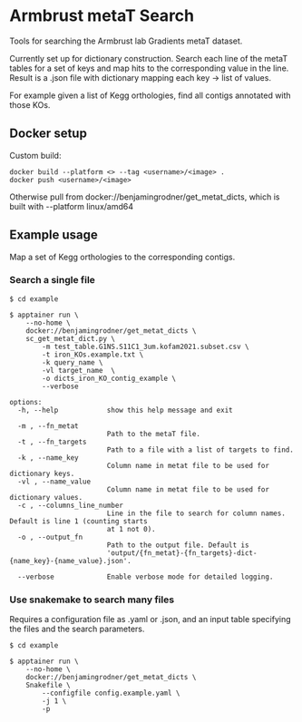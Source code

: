 # Armbrust metaT Search

Tools for searching the Armbrust lab Gradients metaT dataset.

Currently set up for dictionary construction. Search each line of the metaT tables for a set of keys and map hits to the corresponding value in the line. Result is a .json file with dictionary mapping each key -> list of values. 

For example given a list of Kegg orthologies, find all contigs annotated with those KOs.

## Docker setup

Custom build:

```
docker build --platform <> --tag <username>/<image> .
docker push <username>/<image>
```

Otherwise pull from docker://benjamingrodner/get_metat_dicts, which is built with --platform linux/amd64

## Example usage

Map a set of Kegg orthologies to the corresponding contigs.

### Search a single file

```
$ cd example

$ apptainer run \
    --no-home \
    docker://benjamingrodner/get_metat_dicts \
    sc_get_metat_dict.py \
        -m test_table.G1NS.S11C1_3um.kofam2021.subset.csv \
        -t iron_KOs.example.txt \
        -k query_name \
        -vl target_name  \
        -o dicts_iron_KO_contig_example \
        --verbose
```

```
options:
  -h, --help            show this help message and exit

  -m , --fn_metat 
                        Path to the metaT file.
  -t , --fn_targets 
                        Path to a file with a list of targets to find.
  -k , --name_key 
                        Column name in metat file to be used for dictionary keys.
  -vl , --name_value 
                        Column name in metat file to be used for dictionary values.
  -c , --columns_line_number 
                        Line in the file to search for column names. Default is line 1 (counting starts
                        at 1 not 0).
  -o , --output_fn 
                        Path to the output file. Default is
                        'output/{fn_metat}-{fn_targets}-dict-{name_key}-{name_value}.json'.

  --verbose             Enable verbose mode for detailed logging.
```

### Use snakemake to search many files

Requires a configuration file as .yaml or .json, and an input table specifying the files and the search parameters.

```
$ cd example

$ apptainer run \
    --no-home \
    docker://benjamingrodner/get_metat_dicts \
    Snakefile \
        --configfile config.example.yaml \
        -j 1 \
        -p
```